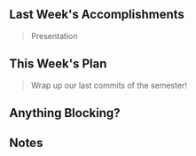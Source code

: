 ## Last Week's Accomplishments

> Presentation

## This Week's Plan

> Wrap up our last commits of the semester!

## Anything Blocking?

> 

## Notes

> 
